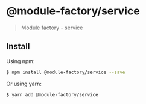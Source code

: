 # @module-factory/service

> Module factory - service

## Install

Using npm:

``` sh
$ npm install @module-factory/service --save
```

Or using yarn:

```sh
$ yarn add @module-factory/service
```

